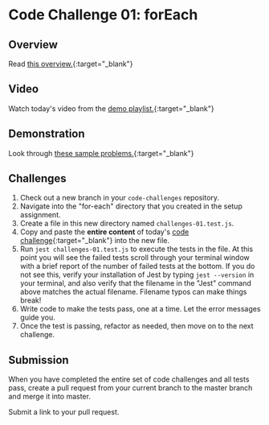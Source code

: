 # Code Challenge 01: forEach

## Overview

Read [this overview.](README.md){:target="_blank"}

## Video

Watch today's video from the [demo playlist.](https://www.youtube.com/playlist?list=PLVngfM2hsbi-L6G8qlWd8RyRbuTamHt3k){:target="_blank"}

## Demonstration

Look through [these sample problems.](DEMO.md){:target="_blank"}

## Challenges

1. Check out a new branch in your `code-challenges` repository.
1. Navigate into the "for-each" directory that you created in the setup assignment.
1. Create a file in this new directory named `challenges-01.test.js`.
1. Copy and paste the **entire content** of today's [code challenge](challenges-01.test.js){:target="_blank"} into the new file.
1. Run `jest challenges-01.test.js` to execute the tests in the file. At this point you will see the failed tests scroll through your terminal window with a brief report of the number of failed tests at the bottom. If you do not see this, verify your installation of Jest by typing `jest --version` in your terminal, and also verify that the filename in the "Jest" command above matches the actual filename. Filename typos can make things break!
1. Write code to make the tests pass, one at a time. Let the error messages guide you.
1. Once the test is passing, refactor as needed, then move on to the next challenge.

## Submission

When you have completed the entire set of code challenges and all tests pass, create a pull request from your current branch to the master branch and merge it into master.

Submit a link to your pull request. 
